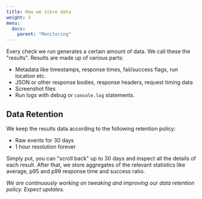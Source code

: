 ```yaml
---
title: How we store data
weight: 3
menu:
  docs:
    parent: "Monitoring"
---
```


Every check we run generates a certain amount of data. We call these the "results". Results are made up of various parts:

- Metadata like timestamps, response times, fail/success flags, run location etc.
- JSON or other response bodies, response headers, request timing data
- Screenshot files
- Run logs with debug or `console.log` statements.

## Data Retention

We keep the results data according to the following retention policy:

- Raw events for 30 days
- 1 hour resolution forever

Simply put, you can "scroll back" up to 30 days and inspect all the details of each result. After that, we store aggregates
of the relevant statistics like average, p95 and p99 response time and success ratio.

*We are continuously working on tweaking and improving our data retention policy. Expect updates.*
